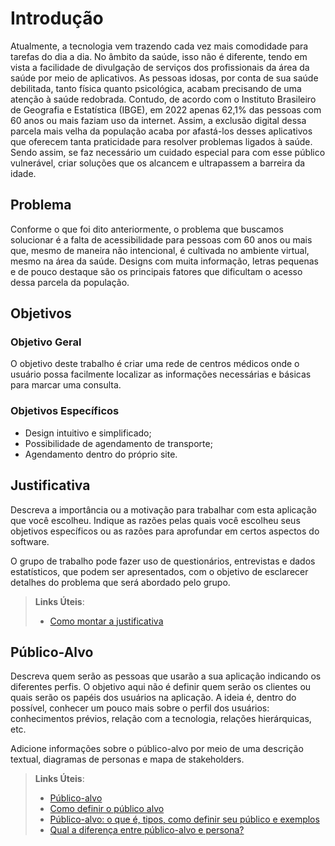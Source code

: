 # Introdução

Atualmente, a tecnologia vem trazendo cada vez mais comodidade para tarefas do dia a dia. No âmbito da saúde, isso não é diferente, tendo em vista a facilidade de divulgação de serviços dos profissionais da área da saúde por meio de aplicativos. As pessoas idosas, por conta de sua saúde debilitada, tanto física quanto psicológica, acabam precisando de uma atenção à saúde redobrada. Contudo, de acordo com o Instituto Brasileiro de Geografia e Estatística (IBGE), em 2022 apenas 62,1% das pessoas com 60 anos ou mais faziam uso da internet. Assim, a exclusão digital dessa parcela mais velha da população acaba por afastá-los desses aplicativos que oferecem tanta praticidade para resolver problemas ligados à saúde. Sendo assim, se faz necessário um cuidado especial para com esse público vulnerável, criar soluções que os alcancem e ultrapassem a barreira da idade.

## Problema

Conforme o que foi dito anteriormente, o problema que buscamos solucionar é a falta de acessibilidade para pessoas com 60 anos ou mais que, mesmo de maneira não intencional, é cultivada no ambiente virtual, mesmo na área da saúde. Designs com muita informação, letras pequenas e de pouco destaque são os principais fatores que dificultam o acesso dessa parcela da população.

## Objetivos

### Objetivo Geral
O objetivo deste trabalho é criar uma rede de centros médicos onde o usuário possa facilmente localizar as informações necessárias e básicas para marcar uma consulta.

### Objetivos Específicos
* Design intuitivo e simplificado;
* Possibilidade de agendamento de transporte;
* Agendamento dentro do próprio site.

## Justificativa

Descreva a importância ou a motivação para trabalhar com esta aplicação que você escolheu. Indique as razões pelas quais você escolheu seus objetivos específicos ou as razões para aprofundar em certos aspectos do software.

O grupo de trabalho pode fazer uso de questionários, entrevistas e dados estatísticos, que podem ser apresentados, com o objetivo de esclarecer detalhes do problema que será abordado pelo grupo.

> **Links Úteis**:
> - [Como montar a justificativa](https://guiadamonografia.com.br/como-montar-justificativa-do-tcc/)

## Público-Alvo

Descreva quem serão as pessoas que usarão a sua aplicação indicando os diferentes perfis. O objetivo aqui não é definir quem serão os clientes ou quais serão os papéis dos usuários na aplicação. A ideia é, dentro do possível, conhecer um pouco mais sobre o perfil dos usuários: conhecimentos prévios, relação com a tecnologia, relações
hierárquicas, etc.

Adicione informações sobre o público-alvo por meio de uma descrição textual, diagramas de personas e mapa de stakeholders.

> **Links Úteis**:
> - [Público-alvo](https://blog.hotmart.com/pt-br/publico-alvo/)
> - [Como definir o público alvo](https://exame.com/pme/5-dicas-essenciais-para-definir-o-publico-alvo-do-seu-negocio/)
> - [Público-alvo: o que é, tipos, como definir seu público e exemplos](https://klickpages.com.br/blog/publico-alvo-o-que-e/)
> - [Qual a diferença entre público-alvo e persona?](https://rockcontent.com/blog/diferenca-publico-alvo-e-persona/)
